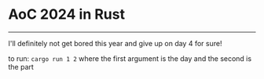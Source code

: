 # AoC 2024 in Rust

---
I'll definitely not get bored this year and give up on day 4 for sure!

to run: `cargo run 1 2`
where the first argument is the day and the second is the part